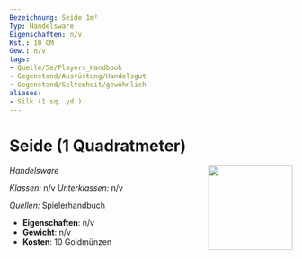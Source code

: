 ```yaml
---
Bezeichnung: Seide 1m²
Typ: Handelsware
Eigenschaften: n/v
Kst.: 10 GM
Gew.: n/v
tags:
- Quelle/5e/Players_Handbook
- Gegenstand/Ausrüstung/Handelsgut
- Gegenstand/Seltenheit/gewöhnlich
aliases:
- Silk (1 sq. yd.)
---
```

# Seide (1 Quadratmeter)
*Handelsware*
<img src="Gegenstände.webp" align="right" width="150">

_Klassen:_ n/v 
_Unterklassen:_  n/v

_Quellen:_ Spielerhandbuch

- **Eigenschaften**: n/v
- **Gewicht**: n/v
- **Kosten**: 10 Goldmünzen